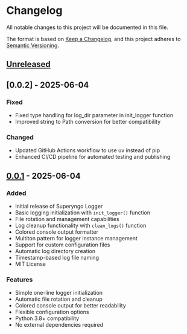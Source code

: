 # Changelog

All notable changes to this project will be documented in this file.

The format is based on [Keep a Changelog](https://keepachangelog.com/en/1.0.0/),
and this project adheres to [Semantic Versioning](https://semver.org/spec/v2.0.0.html).

## [Unreleased]

## [0.0.2] - 2025-06-04

### Fixed

- Fixed type handling for log_dir parameter in init_logger function
- Improved string to Path conversion for better compatibility

### Changed

- Updated GitHub Actions workflow to use uv instead of pip
- Enhanced CI/CD pipeline for automated testing and publishing

## [0.0.1] - 2025-06-04

### Added

- Initial release of Superyngo Logger
- Basic logging initialization with `init_logger()` function
- File rotation and management capabilities
- Log cleanup functionality with `clean_logs()` function
- Colored console output formatter
- Multiton pattern for logger instance management
- Support for custom configuration files
- Automatic log directory creation
- Timestamp-based log file naming
- MIT License

### Features

- Simple one-line logger initialization
- Automatic file rotation and cleanup
- Colored console output for better readability
- Flexible configuration options
- Python 3.8+ compatibility
- No external dependencies required

[Unreleased]: https://github.com/superyngo/my_logger/compare/v0.0.1...HEAD
[0.0.1]: https://github.com/superyngo/my_logger/releases/tag/v0.0.1
